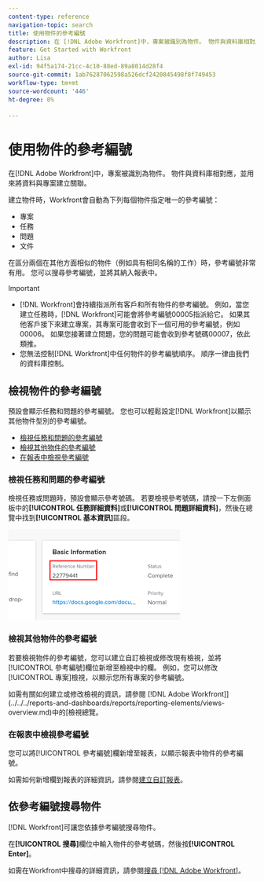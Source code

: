 ```yaml
---
content-type: reference
navigation-topic: search
title: 使用物件的參考編號
description: 在 [!DNL Adobe Workfront]中，專案被識別為物件。 物件與資料庫相對應，並用來將資料與專案建立關聯。 在區分兩個在其他方面相似的物件（例如具有相同名稱的工作）時，參考編號非常有用。 您可以搜尋參考編號，並將其納入報表中。
feature: Get Started with Workfront
author: Lisa
exl-id: 94f5a174-21cc-4c10-88ed-89a8014d28f4
source-git-commit: 1ab76287062598a526dcf2420845498f8f749453
workflow-type: tm+mt
source-wordcount: '446'
ht-degree: 0%

---
```


# 使用物件的參考編號

在[!DNL Adobe Workfront]中，專案被識別為物件。 物件與資料庫相對應，並用來將資料與專案建立關聯。

建立物件時，Workfront會自動為下列每個物件指定唯一的參考編號：

* 專案
* 任務
* 問題
* 文件

在區分兩個在其他方面相似的物件（例如具有相同名稱的工作）時，參考編號非常有用。 您可以搜尋參考編號，並將其納入報表中。

>[!IMPORTANT]
>
>* [!DNL Workfront]會持續指派所有客戶和所有物件的參考編號。 例如，當您建立任務時，[!DNL Workfront]可能會將參考編號00005指派給它。 如果其他客戶接下來建立專案，其專案可能會收到下一個可用的參考編號，例如00006。 如果您接著建立問題，您的問題可能會收到參考號碼00007，依此類推。
>* 您無法控制[!DNL Workfront]中任何物件的參考編號順序。 順序一律由我們的資料庫控制。
>



## 檢視物件的參考編號

預設會顯示任務和問題的參考編號。 您也可以輕鬆設定[!DNL Workfront]以顯示其他物件型別的參考編號。

* [檢視任務和問題的參考編號](#view-reference-numbers-for-tasks-and-issues)
* [檢視其他物件的參考編號](#view-reference-numbers-for-other-objects)
* [在報表中檢視參考編號](#view-reference-numbers-in-reports)

### 檢視任務和問題的參考編號

檢視任務或問題時，預設會顯示參考號碼。  若要檢視參考號碼，請按一下左側面板中的&#x200B;**[!UICONTROL 任務詳細資料]**&#x200B;或&#x200B;**[!UICONTROL 問題詳細資料]**，然後在總覽中找到&#x200B;**[!UICONTROL 基本資訊]**&#x200B;區段。

![](assets/reference-number-nwe-350x184.png)

### 檢視其他物件的參考編號

若要檢視物件的參考編號，您可以建立自訂檢視或修改現有檢視，並將[!UICONTROL 參考編號]欄位新增至檢視中的欄。 例如，您可以修改[!UICONTROL 專案]檢視，以顯示您所有專案的參考編號。

如需有關如何建立或修改檢視的資訊，請參閱 [!DNL Adobe Workfront]](../../../reports-and-dashboards/reports/reporting-elements/views-overview.md)中的[檢視總覽。

### 在報表中檢視參考編號

您可以將[!UICONTROL 參考編號]欄新增至報表，以顯示報表中物件的參考編號。

如需如何新增欄到報表的詳細資訊，請參閱[建立自訂報表](../../../reports-and-dashboards/reports/creating-and-managing-reports/create-custom-report.md)。

## 依參考編號搜尋物件

[!DNL Workfront]可讓您依據參考編號搜尋物件。

在&#x200B;**[!UICONTROL 搜尋]**&#x200B;欄位中輸入物件的參考號碼，然後按&#x200B;**[!UICONTROL Enter]**。

如需在Workfront中搜尋的詳細資訊，請參閱[搜尋 [!DNL Adobe Workfront]](../../../workfront-basics/navigate-workfront/search/search-workfront.md)。
